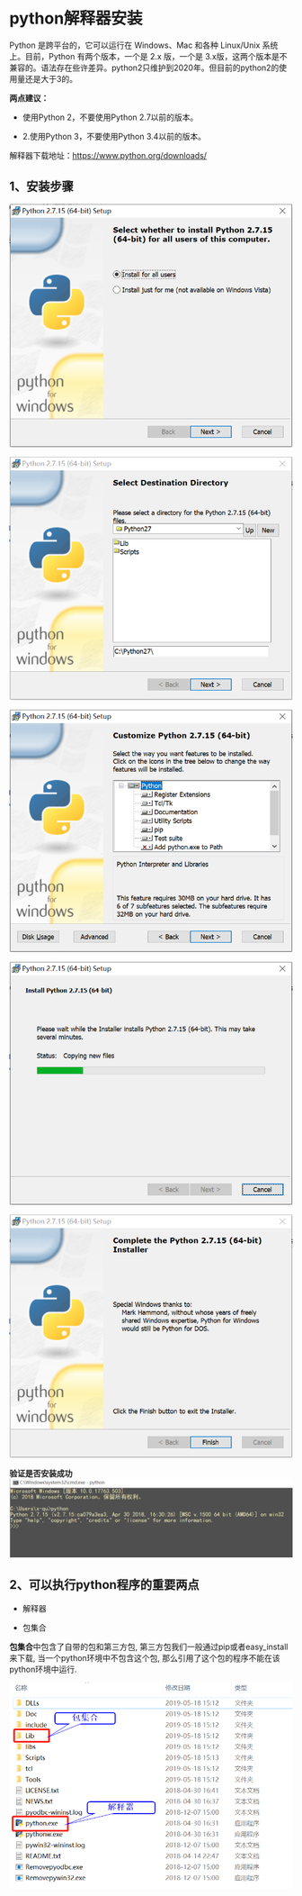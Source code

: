 # python解释器安装

Python 是跨平台的，它可以运行在 Windows、Mac 和各种 Linux/Unix 系统上。目前，Python 有两个版本，一个是 2.x 版，一个是 3.x版，这两个版本是不兼容的。语法存在些许差异。python2只维护到2020年。但目前的python2的使用量还是大于3的。


**两点建议：**

 - 使用Python 2，不要使用Python 2.7以前的版本。

 - 2.使用Python 3，不要使用Python 3.4以前的版本。

解释器下载地址：https://www.python.org/downloads/

## 1、安装步骤
![01](../images/python01.png)

![02](../images/python02.png)

![03](../images/python03.png)

![04](../images/python04.png)

![05](../images/python05.png)

**验证是否安装成功**
![06](../images/python06.png)

## 2、可以执行python程序的重要两点
  - 解释器

  - 包集合


**包集合**中包含了自带的包和第三方包, 第三方包我们一般通过pip或者easy_install来下载, 当一个python环境中不包含这个包, 那么引用了这个包的程序不能在该python环境中运行.

![目录结构](../images/python07.png)